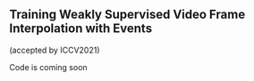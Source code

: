## Training Weakly Supervised Video Frame Interpolation with Events
(accepted by ICCV2021)

Code is coming soon
